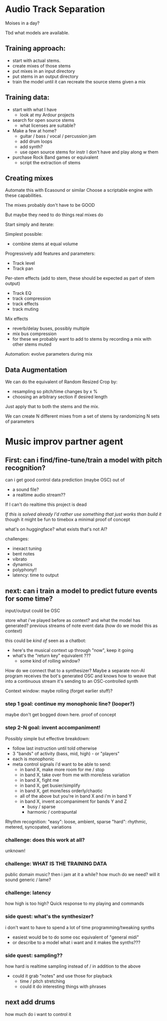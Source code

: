 # Audio Track Separation

Moises in a day?

Tbd what models are available.

## Training approach:

- start with actual stems.
- create mixes of those stems
- put mixes in an input directory
- put stems in an output directory
- train the model until it can recreate 
  the source stems given a mix



## Training data:

- start with what I have
  - look at my Ardour projects
- search for open source stems
  - what licenses are suitable?
- Make a few at home?
  - guitar / bass / vocal / percussion jam
  - add drum loops
  - add synth?
  - use open source stems for instr I don't have
    and play along w them
- purchase Rock Band games or equivalent 
  - script the extraction of stems

## Creating mixes

Automate this with Ecasound or similar
Choose a scriptable engine with these capabilities.

The mixes probably don't have to be GOOD

But maybe they need to do things real mixes do

Start simply and iterate:

Simplest possible:

- combine stems at equal volume

Progressively add features and parameters:

- Track level
- Track pan

Per-stem effects (add to stem, these
should be expected as part of stem output)

- Track EQ
- track compression
- track effects
- track muting

Mix effects

- reverb/delay buses, possibly multiple
- mix bus compression
- for these we probably want to add to stems
  by recording a mix with other stems muted

Automation: evolve parameters during mix

## Data Augmentation 

We can do the equivalent of Random Resized Crop
by:
- resampling so pitch/time changes by x %
- choosing an arbitrary section if desired length

Just apply that to both the stems and the mix.

We can create N different mixes from a set of
stems by
randomizing N sets of parameters




# Music improv partner agent

## First: can i find/fine-tune/train a model with pitch recognition?

can i get good control data prediction (maybe OSC) out of
- a sound file?
- a realtime audio stream??

If I can't do realtime this project is dead

*If this is solved already I'd rather use something that just works than build it*
though it might be fun to timebox a minimal proof of concept

what's on huggingface?
what exists that's not AI?


challenges:
- inexact tuning
- bent notes
- vibrato
- dynamics
- polyphony!!
- latency: time to output

## next: can i train a model to predict future events for some time?

input/output could be OSC

store what i've played before as context?
and what the model has generated?
previous streams of note event data
(how do we model this as context)

this could be _kind of_ seen as a chatbot:
- here's the musical context up through "now", keep it going
- what's the "return key" equivalent ???
  - some kind of rolling window?

How do we connect that to a synthesizer?
Maybe a separate non-AI program receives the bot's generated OSC
and knows how to weave that into a continuous stream it's
sending to an OSC-controlled synth

Context window: maybe rolling (forget earlier stuff)?


### step 1 goal: continue my monophonic line? (looper?)

maybe don't get bogged down here. proof of concept

### step 2-N goal: invent accompaniment!


Possibly simple but effective breakdown:
- follow last instruction until told otherwise
- 3 "bands" of activity (bass, mid, high) - or "players"
- each is monophonic
- meta control signals i'd want to be able to send:
  - in band X, make more room for me / stop
  - in band X, take over from me with more/less variation
  - in band X, fight me
  - in band X, get busier/simplify
  - in band X, get more/less orderly/chaotic
  - all of the above but you're in band X and i'm in band Y
  - in band X, invent accompaniment for bands Y and Z
    - busy / sparse
    - harmonic / contrapuntal


Rhythm recognition:
"easy": loose, ambient, sparse
"hard": rhythmic, metered, syncopated, variations

### challenge: does this work at all?

unknown!

### challenge: WHAT IS THE TRAINING DATA

public domain music?
then i jam at it a while?
how much do we need?
will it sound generic / lame?

### challenge: latency

how high is too high?
Quick response to my playing and commands

### side quest: what's the synthesizer?
i don't want to have to spend a lot of time programming/tweaking synths
- easiest would be to do some osc equivalent of "general midi"
- or describe to a model what i want and it makes the synths???

### side quest: sampling??

how hard is realtime sampling instead of / in addition to the above

- could it grab "notes" and use those for playback
  - time / pitch stretching
  - could it do interesting things with phrases



## next add drums

how much do i want to control it
